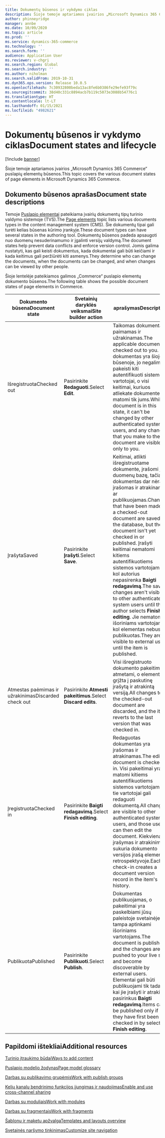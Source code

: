 ```yaml
---
title: Dokumentų būsenos ir vykdymo ciklas
description: Šioje temoje aptariamos įvairios „Microsoft Dynamics 365 Commerce“ puslapių elementų būsenos.
author: phinneyridge
manager: annbe
ms.date: 10/09/2020
ms.topic: article
ms.prod: ''
ms.service: dynamics-365-commerce
ms.technology: ''
ms.search.form: ''
audience: Application User
ms.reviewer: v-chgri
ms.search.region: Global
ms.search.industry: ''
ms.author: niholman
ms.search.validFrom: 2019-10-31
ms.dyn365.ops.version: Release 10.0.5
ms.openlocfilehash: 7c30932800beda13ac8fe6b0386fe29efe93f79c
ms.sourcegitcommit: 38d40c331c8894acb7b119c5073e3088b54776c1
ms.translationtype: HT
ms.contentlocale: lt-LT
ms.lasthandoff: 01/15/2021
ms.locfileid: "4982621"
---
```

# <a name="document-states-and-lifecycle"></a><span data-ttu-id="36e1c-103">Dokumentų būsenos ir vykdymo ciklas</span><span class="sxs-lookup"><span data-stu-id="36e1c-103">Document states and lifecycle</span></span>

[!include [banner](includes/banner.md)]

<span data-ttu-id="36e1c-104">Šioje temoje aptariamos įvairios „Microsoft Dynamics 365 Commerce“ puslapių elementų būsenos.</span><span class="sxs-lookup"><span data-stu-id="36e1c-104">This topic covers the various document states of page elements in Microsoft Dynamics 365 Commerce.</span></span>

## <a name="document-state-descriptions"></a><span data-ttu-id="36e1c-105">Dokumento būsenos aprašas</span><span class="sxs-lookup"><span data-stu-id="36e1c-105">Document state descriptions</span></span>

<span data-ttu-id="36e1c-106">Temoje [Puslapio elementai](page-elements-overview.md) pateikiama įvairių dokumentų tipų turinio valdymo sistemoje (TVS).</span><span class="sxs-lookup"><span data-stu-id="36e1c-106">The [Page elements](page-elements-overview.md) topic lists various documents types in the content management system (CMS).</span></span> <span data-ttu-id="36e1c-107">Šie dokumentų tipai gali turėti kelias būsenas kūrimo įrankyje.</span><span class="sxs-lookup"><span data-stu-id="36e1c-107">These document types can have several states in the authoring tool.</span></span> <span data-ttu-id="36e1c-108">Dokumentų būsenos padeda apsaugoti nuo duomenų nesuderinamumo ir įgalinti versijų valdymą.</span><span class="sxs-lookup"><span data-stu-id="36e1c-108">The document states help prevent data conflicts and enforce version control.</span></span> <span data-ttu-id="36e1c-109">Jomis galima nustatyti, kas gali keisti dokumentus, kada dokumentai gali būti keičiami ir kada keitimus gali peržiūrėti kiti asmenys.</span><span class="sxs-lookup"><span data-stu-id="36e1c-109">They determine who can change the documents, when the documents can be changed, and when changes can be viewed by other people.</span></span>

<span data-ttu-id="36e1c-110">Šioje lentelėje pateikiamos galimos „Commerce“ puslapio elementų dokumento būsenos.</span><span class="sxs-lookup"><span data-stu-id="36e1c-110">The following table shows the possible document states of page elements in Commerce.</span></span>

| <span data-ttu-id="36e1c-111">Dokumento būsena</span><span class="sxs-lookup"><span data-stu-id="36e1c-111">Document state</span></span>      | <span data-ttu-id="36e1c-112">Svetainių daryklės veiksmai</span><span class="sxs-lookup"><span data-stu-id="36e1c-112">Site builder action</span></span>        | <span data-ttu-id="36e1c-113">aprašymas</span><span class="sxs-lookup"><span data-stu-id="36e1c-113">Description</span></span>                                                  |
| ------------------- | -------------------------- | ------------------------------------------------------------ |
| <span data-ttu-id="36e1c-114">Išregistruota</span><span class="sxs-lookup"><span data-stu-id="36e1c-114">Checked out</span></span>         | <span data-ttu-id="36e1c-115">Pasirinkite **Redaguoti**.</span><span class="sxs-lookup"><span data-stu-id="36e1c-115">Select **Edit**.</span></span>           | <span data-ttu-id="36e1c-116">Taikomas dokumentas paimamas ir užrakinamas.</span><span class="sxs-lookup"><span data-stu-id="36e1c-116">The applicable document is checked out to you.</span></span> <span data-ttu-id="36e1c-117">Kol dokumentas yra šioje būsenoje, jo negalima pakeisti kiti autentifikuoti sistemos vartotojai, o visi keitimai, kuriuos atliekate dokumente, matomi tik jums.</span><span class="sxs-lookup"><span data-stu-id="36e1c-117">While a document is in this state, it can't be changed by other authenticated system users, and any changes that you make to the document are visible only to you.</span></span> |
| <span data-ttu-id="36e1c-118">Įrašyta</span><span class="sxs-lookup"><span data-stu-id="36e1c-118">Saved</span></span>               | <span data-ttu-id="36e1c-119">Pasirinkite **Įrašyti**.</span><span class="sxs-lookup"><span data-stu-id="36e1c-119">Select **Save**.</span></span>           | <span data-ttu-id="36e1c-120">Keitimai, atlikti išregistruotame dokumente, įrašomi į duomenų bazę, tačiau dokumentas dar nėra įrašomas ir atrakinamas ar publikuojamas.</span><span class="sxs-lookup"><span data-stu-id="36e1c-120">Changes that have been made to a checked-out document are saved to the database, but the document isn't yet checked in or published.</span></span> <span data-ttu-id="36e1c-121">Įrašyti keitimai nematomi kitiems autentifikuotiems sistemos vartotojams, kol autorius nepasirenka **Baigti redagavimą**.</span><span class="sxs-lookup"><span data-stu-id="36e1c-121">The saved changes aren't visible to other authenticated system users until the author selects **Finish editing**.</span></span> <span data-ttu-id="36e1c-122">Jie nematomi išoriniams vartotojams, kol elementas nebus publikuotas.</span><span class="sxs-lookup"><span data-stu-id="36e1c-122">They aren't visible to external users until the item is published.</span></span> |
| <span data-ttu-id="36e1c-123">Atmestas paėmimas ir užrakinimas</span><span class="sxs-lookup"><span data-stu-id="36e1c-123">Discarded check out</span></span> | <span data-ttu-id="36e1c-124">Pasirinkite **Atmesti pakeitimus**.</span><span class="sxs-lookup"><span data-stu-id="36e1c-124">Select **Discard edits**.</span></span>  | <span data-ttu-id="36e1c-125">Visi išregistruoto dokumento pakeitimai atmetami, o elementas grįžta į paskutinę įrašytą ir atrakintą versiją.</span><span class="sxs-lookup"><span data-stu-id="36e1c-125">All changes to the checked-out document are discarded, and the item reverts to the last version that was checked in.</span></span> |
| <span data-ttu-id="36e1c-126">Įregistruota</span><span class="sxs-lookup"><span data-stu-id="36e1c-126">Checked in</span></span>          | <span data-ttu-id="36e1c-127">Pasirinkite **Baigti redagavimą**.</span><span class="sxs-lookup"><span data-stu-id="36e1c-127">Select **Finish editing**.</span></span> | <span data-ttu-id="36e1c-128">Redaguotas dokumentas yra įrašomas ir atrakinamas.</span><span class="sxs-lookup"><span data-stu-id="36e1c-128">The edited document is checked in.</span></span> <span data-ttu-id="36e1c-129">Visi pakeitimai yra matomi kitiems autentifikuotiems sistemos vartotojams ir tie vartotojai gali redaguoti dokumentą.</span><span class="sxs-lookup"><span data-stu-id="36e1c-129">All changes are visible to other authenticated system users, and those users can then edit the document.</span></span> <span data-ttu-id="36e1c-130">Kiekvienas įrašymas ir atrakinimas sukuria dokumento versijos įrašą elemento retrospektyvoje.</span><span class="sxs-lookup"><span data-stu-id="36e1c-130">Each check-in creates a document version record in the item's history.</span></span> |
| <span data-ttu-id="36e1c-131">Publikuota</span><span class="sxs-lookup"><span data-stu-id="36e1c-131">Published</span></span>           | <span data-ttu-id="36e1c-132">Pasirinkite **Publikuoti**.</span><span class="sxs-lookup"><span data-stu-id="36e1c-132">Select **Publish**.</span></span>        | <span data-ttu-id="36e1c-133">Dokumentas publikuojamas, o pakeitimai yra paskelbiami jūsų paleistoje svetainėje ir tampa aptinkami išoriniams vartotojams.</span><span class="sxs-lookup"><span data-stu-id="36e1c-133">The document is published, and the changes are pushed to your live site and become discoverable by external users.</span></span> <span data-ttu-id="36e1c-134">Elementai gali būti publikuojami tik tada, kai jie įrašyti ir atrakinti pasirinkus **Baigti redagavimą**.</span><span class="sxs-lookup"><span data-stu-id="36e1c-134">Items can be published only if they have first been checked in by selecting **Finish editing**.</span></span> |

## <a name="additional-resources"></a><span data-ttu-id="36e1c-135">Papildomi ištekliai</span><span class="sxs-lookup"><span data-stu-id="36e1c-135">Additional resources</span></span>

[<span data-ttu-id="36e1c-136">Turinio įtraukimo būdai</span><span class="sxs-lookup"><span data-stu-id="36e1c-136">Ways to add content</span></span>](add-manage-content.md)

[<span data-ttu-id="36e1c-137">Puslapio modelio žodynas</span><span class="sxs-lookup"><span data-stu-id="36e1c-137">Page model glossary</span></span>](page-elements-overview.md)

[<span data-ttu-id="36e1c-138">Darbas su publikavimo grupėmis</span><span class="sxs-lookup"><span data-stu-id="36e1c-138">Work with publish groups</span></span>](publish-groups.md)

[<span data-ttu-id="36e1c-139">Kelių kanalų bendrinimo funkcijos įjungimas ir naudojimas</span><span class="sxs-lookup"><span data-stu-id="36e1c-139">Enable and use cross-channel sharing</span></span>](cross-channel-sharing.md)

[<span data-ttu-id="36e1c-140">Darbas su moduliais</span><span class="sxs-lookup"><span data-stu-id="36e1c-140">Work with modules</span></span>](work-with-modules.md)

[<span data-ttu-id="36e1c-141">Darbas su fragmentais</span><span class="sxs-lookup"><span data-stu-id="36e1c-141">Work with fragments</span></span>](work-with-fragments.md)

[<span data-ttu-id="36e1c-142">Šablonų ir maketų apžvalga</span><span class="sxs-lookup"><span data-stu-id="36e1c-142">Templates and layouts overview</span></span>](templates-layouts-overview.md)

[<span data-ttu-id="36e1c-143">Svetainės naršymo tinkinimas</span><span class="sxs-lookup"><span data-stu-id="36e1c-143">Customize site navigation</span></span>](customize-site-navigation.md)

